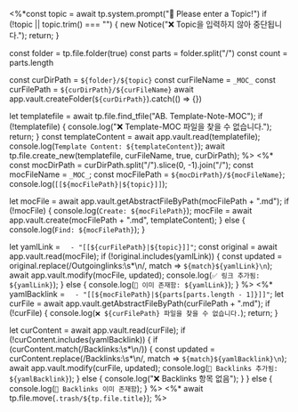 <%*const topic = await tp.system.prompt("📘 Please enter a Topic!")
if (!topic || topic.trim() === "") {
	new Notice("❌ Topic을 입력하지 않아 중단됩니다.");
	return;
}

const folder = tp.file.folder(true)
const parts = folder.split("/")
const count = parts.length

const curDirPath = `${folder}/${topic}`
const curFileName = `_MOC_`
const curFilePath = `${curDirPath}/${curFileName}`
await app.vault.createFolder(`${curDirPath}`).catch(() => {})

let templatefile = await tp.file.find_tfile("AB. Template-Note-MOC");
if (!templatefile) {
	console.log("❌ Template-MOC 파일을 찾을 수 없습니다.");
	return;
}
const templateContent = await app.vault.read(templatefile);
console.log(`Template Content: ${templateContent}`);
await tp.file.create_new(templatefile, curFileName, true, curDirPath);
%>
<%*
const mocDirPath = curDirPath.split("/").slice(0, -1).join("/");
const mocFileName = `_MOC_`;
const mocFilePath = `${mocDirPath}/${mocFileName}`;
console.log(`[[${mocFilePath}|${topic}]]`);

let mocFile = await app.vault.getAbstractFileByPath(mocFilePath + ".md");
if (!mocFile) {
	console.log(`Create: ${mocFilePath}`);
	mocFile = await app.vault.create(mocFilePath + ".md", templateContent);
} else {
	console.log(`Find: ${mocFilePath}`);
}

let yamlLink = `  - "[[${curFilePath}|${topic}]]"`;
const original = await app.vault.read(mocFile);
if (!original.includes(yamlLink)) {
	const updated = original.replace(/Outgoinglinks:\s*\n/, match => `${match}${yamlLink}\n`);
	await app.vault.modify(mocFile, updated);
	console.log(`✅ 링크 추가됨: ${yamlLink}`);
} else {
	console.log(`🔁 이미 존재함: ${yamlLink}`);
}
%>
<%*
yamlBacklink = `  - "[[${mocFilePath}|${parts[parts.length - 1]}]]"`;
let curFile = await app.vault.getAbstractFileByPath(curFilePath + ".md");
if (!curFile) {
	console.log(`❌ ${curFilePath} 파일을 찾을 수 없습니다.`);
	return;
}

let curContent = await app.vault.read(curFile);
if (!curContent.includes(yamlBacklink)) {
	if (curContent.match(/Backlinks:\s*\n/)) {
		const updated = curContent.replace(/Backlinks:\s*\n/, match => `${match}${yamlBacklink}\n`);
		await app.vault.modify(curFile, updated);
		console.log(`🔗 Backlinks 추가됨: ${yamlBacklink}`);
	} else {
		console.log("❌ Backlinks 항목 없음");
	}
} else {
	console.log(`🔁 Backlinks 이미 존재함`);
}
%>
<%* await tp.file.move(`.trash/${tp.file.title}`); %>
